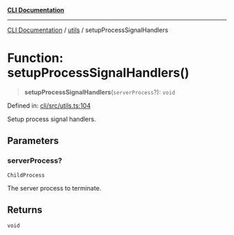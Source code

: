 [**CLI Documentation**](../../README.md)

***

[CLI Documentation](../../README.md) / [utils](../README.md) / setupProcessSignalHandlers

# Function: setupProcessSignalHandlers()

> **setupProcessSignalHandlers**(`serverProcess`?): `void`

Defined in: [cli/src/utils.ts:104](https://github.com/stonemjs/cli/blob/c980e34c3e365606f5472998f0ccb119c79896c3/src/utils.ts#L104)

Setup process signal handlers.

## Parameters

### serverProcess?

`ChildProcess`

The server process to terminate.

## Returns

`void`
